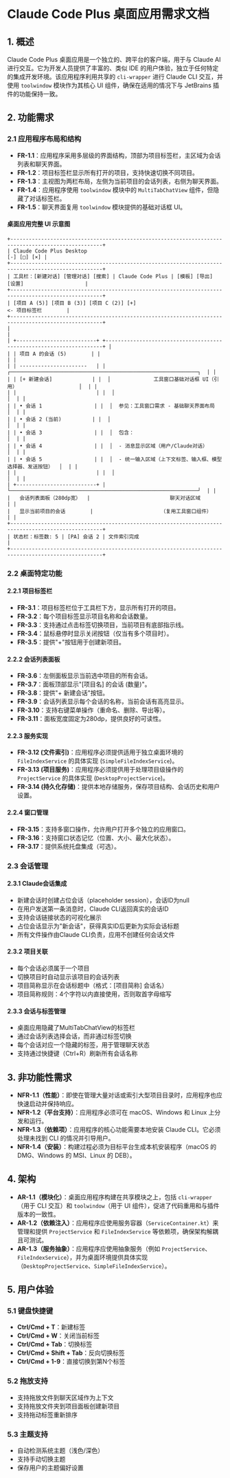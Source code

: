 # Claude Code Plus 桌面应用需求文档

## 1. 概述

Claude Code Plus 桌面应用是一个独立的、跨平台的客户端，用于与 Claude AI 进行交互。它为开发人员提供了丰富的、类似 IDE 的用户体验，独立于任何特定的集成开发环境。该应用程序利用共享的 `cli-wrapper` 进行 Claude CLI 交互，并使用 `toolwindow` 模块作为其核心 UI 组件，确保在适用的情况下与 JetBrains 插件的功能保持一致。

## 2. 功能需求

### 2.1 应用程序布局和结构

*   **FR-1.1**：应用程序采用多层级的界面结构，顶部为项目标签栏，主区域为会话列表和聊天界面。
*   **FR-1.2**：项目标签栏显示所有打开的项目，支持快速切换不同项目。
*   **FR-1.3**：主视图为两栏布局，左侧为当前项目的会话列表，右侧为聊天界面。
*   **FR-1.4**：应用程序使用 `toolwindow` 模块中的 `MultiTabChatView` 组件，但隐藏了对话标签栏。
*   **FR-1.5**：聊天界面复用 `toolwindow` 模块提供的基础对话框 UI。

#### 桌面应用完整 UI 示意图

```
+----------------------------------------------------------------------------------------------------+
| Claude Code Plus Desktop                                                              [-] [□] [×] |
+----------------------------------------------------------------------------------------------------+
| 工具栏：[新建对话] [管理对话] [搜索] | Claude Code Plus | [模板] [导出] [设置]                    |
+----------------------------------------------------------------------------------------------------+
| [项目 A (5)] [项目 B (3)] [项目 C (2)] [+]                                    <- 项目标签栏        |
+----------------------------------------------------------------------------------------------------+
|                                                                                                    |
| +--------------------------+ +---------------------------------------------------------------------+ |
| | 项目 A 的会话 (5)        | |                                                                     | |
| | ----------------------   | |  ┌─────────────────────────────────────────────────────────────┐  | |
| | [+ 新建会话]             | |  │              工具窗口基础对话框 UI（引用）                    │  | |
| |                          | |  │                                                               │  | |
| | • 会话 1                 | |  │  参见：工具窗口需求 - 基础聊天界面布局                       │  | |
| | • 会话 2 (当前)          | |  │                                                               │  | |
| | • 会话 3                 | |  │  包含：                                                       │  | |
| | • 会话 4                 | |  │  - 消息显示区域（用户/Claude对话）                            │  | |
| | • 会话 5                 | |  │  - 统一输入区域（上下文标签、输入框、模型选择器、发送按钮）  │  | |
| |                          | |  │                                                               │  | |
| +--------------------------+ |  └─────────────────────────────────────────────────────────────┘  | |
|   会话列表面板（280dp宽）  |                          聊天对话区域                                 | |
|   显示当前项目的会话        |                      （复用工具窗口组件）                            | |
+----------------------------------------------------------------------------------------------------+
| 状态栏：标签数: 5 | [PA] 会话 2 | 文件索引完成                                                    |
+----------------------------------------------------------------------------------------------------+
```

### 2.2 桌面特定功能

#### 2.2.1 项目标签栏

*   **FR-3.1**：项目标签栏位于工具栏下方，显示所有打开的项目。
*   **FR-3.2**：每个项目标签显示项目名称和会话数量。
*   **FR-3.3**：支持通过点击标签切换项目，当前项目有底部指示线。
*   **FR-3.4**：鼠标悬停时显示关闭按钮（仅当有多个项目时）。
*   **FR-3.5**：提供"+"按钮用于创建新项目。

#### 2.2.2 会话列表面板

*   **FR-3.6**：左侧面板显示当前选中项目的所有会话。
*   **FR-3.7**：面板顶部显示"[项目名] 的会话 (数量)"。
*   **FR-3.8**：提供"+ 新建会话"按钮。
*   **FR-3.9**：会话列表显示每个会话的名称，当前会话有高亮显示。
*   **FR-3.10**：支持右键菜单操作（重命名、删除、导出等）。
*   **FR-3.11**：面板宽度固定为280dp，提供良好的可读性。

#### 2.2.3 服务实现

*   **FR-3.12 (文件索引)**：应用程序必须提供适用于独立桌面环境的 `FileIndexService` 的具体实现 (`SimpleFileIndexService`)。
*   **FR-3.13 (项目服务)**：应用程序必须提供用于处理项目级操作的 `ProjectService` 的具体实现 (`DesktopProjectService`)。
*   **FR-3.14 (持久化存储)**：提供本地存储服务，保存项目结构、会话历史和用户设置。

#### 2.2.4 窗口管理

*   **FR-3.15**：支持多窗口操作，允许用户打开多个独立的应用窗口。
*   **FR-3.16**：支持窗口状态记忆（位置、大小、最大化状态）。
*   **FR-3.17**：提供系统托盘集成（可选）。

### 2.3 会话管理

#### 2.3.1 Claude会话集成
- 新建会话时创建占位会话（placeholder session），会话ID为null
- 在用户发送第一条消息时，Claude CLI返回真实的会话ID
- 支持会话链接状态的可视化展示
- 占位会话显示为"新会话"，获得真实ID后更新为实际会话标题
- 所有文件操作由Claude CLI负责，应用不创建任何会话文件

#### 2.3.2 项目关联
- 每个会话必须属于一个项目
- 切换项目时自动显示该项目的会话列表
- 项目简称显示在会话标题中（格式：[项目简称] 会话名）
- 项目简称规则：4个字符以内直接使用，否则取首字母缩写

#### 2.3.3 会话与标签管理
- 桌面应用隐藏了MultiTabChatView的标签栏
- 通过会话列表选择会话，而非通过标签切换
- 每个会话对应一个隐藏的标签，用于管理聊天状态
- 支持通过快捷键（Ctrl+R）刷新所有会话名称

## 3. 非功能性需求

*   **NFR-1.1（性能）**：即使在管理大量对话或索引大型项目目录时，应用程序也应快速启动并保持响应。
*   **NFR-1.2（平台支持）**：应用程序必须可在 macOS、Windows 和 Linux 上分发和运行。
*   **NFR-1.3（依赖项）**：应用程序的核心功能需要本地安装 Claude CLI。它必须处理未找到 CLI 的情况并引导用户。
*   **NFR-1.4（安装）**：构建过程必须为目标平台生成本机安装程序（macOS 的 DMG、Windows 的 MSI、Linux 的 DEB）。

## 4. 架构

*   **AR-1.1（模块化）**：桌面应用程序构建在共享模块之上，包括 `cli-wrapper`（用于 CLI 交互）和 `toolwindow`（用于 UI 组件），促进了代码重用和与插件版本的一致性。
*   **AR-1.2（依赖注入）**：应用程序应使用服务容器（`ServiceContainer.kt`）来管理和提供 `ProjectService` 和 `FileIndexService` 等依赖项，确保架构解耦且可测试。
*   **AR-1.3（服务抽象）**：应用程序应使用抽象服务（例如 `ProjectService`、`FileIndexService`），并为桌面环境提供具体实现（`DesktopProjectService`、`SimpleFileIndexService`）。

## 5. 用户体验

### 5.1 键盘快捷键
- **Ctrl/Cmd + T**：新建标签
- **Ctrl/Cmd + W**：关闭当前标签
- **Ctrl/Cmd + Tab**：切换标签
- **Ctrl/Cmd + Shift + Tab**：反向切换标签
- **Ctrl/Cmd + 1-9**：直接切换到第N个标签

### 5.2 拖放支持
- 支持拖放文件到聊天区域作为上下文
- 支持拖放文件夹到项目面板创建新项目
- 支持拖动标签重新排序

### 5.3 主题支持
- 自动检测系统主题（浅色/深色）
- 支持手动切换主题
- 保存用户的主题偏好设置